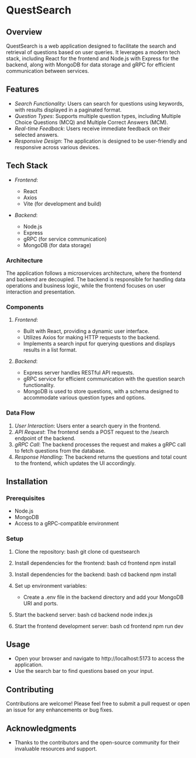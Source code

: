 # QuestSearch

## Overview

QuestSearch is a web application designed to facilitate the search and retrieval of questions based on user queries. It leverages a modern tech stack, including React for the frontend and Node.js with Express for the backend, along with MongoDB for data storage and gRPC for efficient communication between services.

## Features

- *Search Functionality*: Users can search for questions using keywords, with results displayed in a paginated format.
- *Question Types*: Supports multiple question types, including Multiple Choice Questions (MCQ) and Multiple Correct Answers (MCM).
- *Real-time Feedback*: Users receive immediate feedback on their selected answers.
- *Responsive Design*: The application is designed to be user-friendly and responsive across various devices.

## Tech Stack

- *Frontend*: 
  - React
  - Axios
  - Vite (for development and build)

- *Backend*:
  - Node.js
  - Express
  - gRPC (for service communication)
  - MongoDB (for data storage)



### Architecture

The application follows a microservices architecture, where the frontend and backend are decoupled. The backend is responsible for handling data operations and business logic, while the frontend focuses on user interaction and presentation.

### Components

1. *Frontend*:
   - Built with React, providing a dynamic user interface.
   - Utilizes Axios for making HTTP requests to the backend.
   - Implements a search input for querying questions and displays results in a list format.

2. *Backend*:
   - Express server handles RESTful API requests.
   - gRPC service for efficient communication with the question search functionality.
   - MongoDB is used to store questions, with a schema designed to accommodate various question types and options.

### Data Flow

1. *User Interaction*: Users enter a search query in the frontend.
2. *API Request*: The frontend sends a POST request to the /search endpoint of the backend.
3. *gRPC Call*: The backend processes the request and makes a gRPC call to fetch questions from the database.
4. *Response Handling*: The backend returns the questions and total count to the frontend, which updates the UI accordingly.

## Installation

### Prerequisites

- Node.js
- MongoDB
- Access to a gRPC-compatible environment

### Setup

1. Clone the repository:
   bash
   git clone <repository-url>
   cd questsearch
   

2. Install dependencies for the frontend:
   bash
   cd frontend
   npm install
   

3. Install dependencies for the backend:
   bash
   cd backend
   npm install
   

4. Set up environment variables:
   - Create a .env file in the backend directory and add your MongoDB URI and ports.

5. Start the backend server:
   bash
   cd backend
   node index.js
   

6. Start the frontend development server:
   bash
   cd frontend
   npm run dev
   

## Usage

- Open your browser and navigate to http://localhost:5173 to access the application.
- Use the search bar to find questions based on your input.

## Contributing

Contributions are welcome! Please feel free to submit a pull request or open an issue for any enhancements or bug fixes.


## Acknowledgments

- Thanks to the contributors and the open-source community for their invaluable resources and support.
